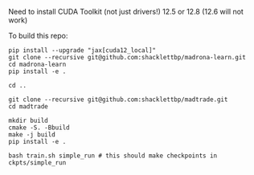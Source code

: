 Need to install CUDA Toolkit (not just drivers!) 12.5 or 12.8 (12.6 will not work)

To build this repo:

```
pip install --upgrade "jax[cuda12_local]"
git clone --recursive git@github.com:shacklettbp/madrona-learn.git
cd madrona-learn
pip install -e .

cd ..

git clone --recursive git@github.com:shacklettbp/madtrade.git
cd madtrade

mkdir build
cmake -S. -Bbuild
make -j build
pip install -e .

bash train.sh simple_run # this should make checkpoints in ckpts/simple_run

```

